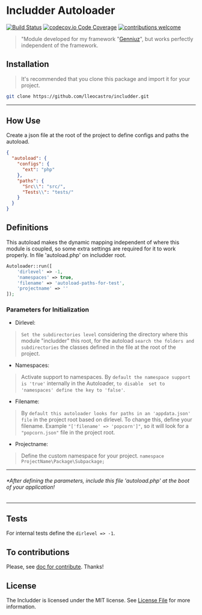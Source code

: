 Includder Autoloader
=========

[![Build Status](https://travis-ci.org/dwyl/esta.svg?branch=master)](https://twitter.com/leobcastro94)
[![codecov.io Code Coverage](https://img.shields.io/codecov/c/github/dwyl/hapi-auth-jwt2.svg?maxAge=2592000)](https://github.com/lleocastro/includder/tree/master/tests)
[![contributions welcome](https://img.shields.io/badge/contributions-welcome-brightgreen.svg?style=flat)](https://github.com/lleocastro/includder/issues)

> "Module developed for my framework "[Genniuz](https://github.com/lleocastro/genniuz-framework)", 
but works perfectly independent of the framework.

## Installation

> It's recommended that you clone this package and import it for your project.

```bash
git clone https://github.com/lleocastro/includder.git
```
<hr>

## How Use

Create a json file at the root of the project to define configs and paths the autoload.

```json
{
  "autoload": {
    "configs": {
      "ext": "php"
    },
    "paths": {
      "Src\\": "src/",
      "Tests\\": "tests/"
    }
  }
}
```

## Definitions

This autoload makes the dynamic mapping independent of where this module is coupled, so some extra settings are required 
for it to work properly. In file 'autoload.php' on includder root.

```php
Autoloader::run([
    'dirlevel' => -1,
    'namespaces' => true,
    'filename' => 'autoload-paths-for-test',
    'projectname' => ''
]);
```

### Parameters for Initialization

- Dirlevel:
> ``` Set the subdirectories level ``` considering the directory where this module "includder" this root, for the autoload 
``` search the folders and subdirectories ``` the classes defined in the file at the root of the project.
 
- Namespaces:
> Activate support to namespaces. By ``` default the namespace support is 'true' ``` internally in the Autoloader, ``` to disable 
set to 'namespaces' define the key to 'false' ```.

- Filename: 
> By ``` default this autoloader looks for paths in an 'appdata.json' file ``` in the project root based on dirlevel. To change this, 
define your filename. Example ``` "['filename' => 'popcorn']" ```, so it will look for a ``` "popcorn.json" ``` 
file in the project root.

- Projectname: 
> Define the custom namespace for  your project. ``` namespace ProjectName\Package\Subpackage; ```

<hr>

###### *After defining the parameters, include this file 'autoload.php' at the boot of your application!

<hr>

## Tests

For internal tests define the ``` dirlevel => -1 ```.

## To contributions 

Please, see [doc for contribute](https://github.com/lleocastro/includder/blob/master/CONTRIBUTE.md). Thanks!


## License

The Includder is licensed under the MIT license. See [License File](https://github.com/lleocastro/includder/blob/master/LICENSE) for more information.
